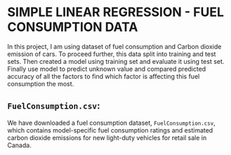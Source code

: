 # SIMPLE LINEAR REGRESSION - FUEL CONSUMPTION DATA
In this project, I am using dataset of fuel consumption and Carbon dioxide emission of cars. To proceed further, this data split into training and test sets. Then created a model using training set and evaluate it using test set. Finally use model to predict unknown value and compared predicted accuracy of all the factors to find which factor is affecting this fuel consumption the most.

## ```FuelConsumption.csv```:
We have downloaded a fuel consumption dataset, ```FuelConsumption.csv```, which contains model-specific fuel consumption ratings and estimated carbon dioxide emissions for new light-duty vehicles for retail sale in Canada.
